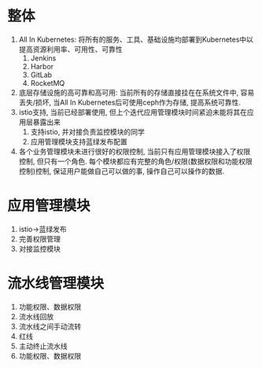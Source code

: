 # 整体
1. All In Kubernetes: 将所有的服务、工具、基础设施均部署到Kubernetes中以提高资源利用率、可用性、可靠性
   1. Jenkins
   2. Harbor
   3. GitLab
   4. RocketMQ
2. 底层存储设施的高可靠和高可用: 当前所有的存储直接挂在在系统文件中, 容易丢失/损坏, 当All In Kubernetes后可使用ceph作为存储, 提高系统可靠性.
3. istio支持, 当前已经部署使用, 但上个迭代应用管理模块时间紧迫未能将其在应用层暴露出来
   1. 支持istio, 并对接负责监控模块的同学
   2. 应用管理模块支持蓝绿发布配置
4. 各个业务管理模块未进行很好的权限控制, 当前只有应用管理模块接入了权限控制, 但只有一个角色. 每个模块都应有完整的角色/权限(数据权限和功能权限控制)控制, 保证用户能做自己可以做的事, 操作自己可以操作的数据.

# 应用管理模块

1. istio->蓝绿发布
2. 完善权限管理
3. 对接监控模块

# 流水线管理模块

1. 功能权限、数据权限
2. 流水线回放
3. 流水线之间手动流转
4. 红线
5. 主动终止流水线
6. 功能权限、数据权限